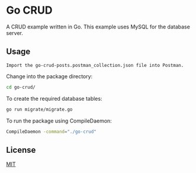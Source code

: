 # Go CRUD

A CRUD example written in Go.
This example uses MySQL for the database server.

## Usage

```
Import the go-crud-posts.postman_collection.json file into Postman.
```

Change into the package directory:

```bash
cd go-crud/
```

To create the required database tables:

```bash
go run migrate/migrate.go
```

To run the package using CompileDaemon:

```bash
CompileDaemon -command="./go-crud"
```

## License

[MIT](https://choosealicense.com/licenses/mit/)
